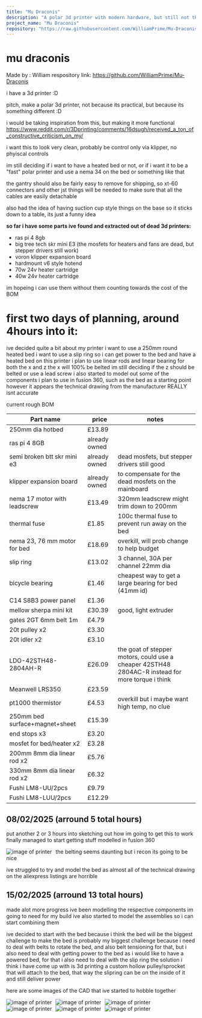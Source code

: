 ```yaml
---
title: "Mu Draconis"
description: "A polar 3d printer with modern hardware, but still not the most practical"
project_name: "Mu Draconis"
repository: "https://raw.githubusercontent.com/WilliamPrime/Mu-Draconis/refs/heads/main/design.md"
---
```

# mu draconis
Made by : William
respository link: https://github.com/WilliamPrime/Mu-Draconis

i have a 3d printer :D




pitch, make a polar 3d printer, not because its practical, but because its something different :D


i would be taking inspiration from this, but making it more functional
https://www.reddit.com/r/3Dprinting/comments/16dsugh/received_a_ton_of_constructive_criticism_on_my/

i want this to look very clean, probably be control only via klipper, no phyiscal controls

im still deciding if i want to have a heated bed or not, or if i want it to be a "fast" polar printer and use a nema 34 on the bed or something like that

the gantry should also be fairly easy to remove for shipping, so xt-60 connectors and other jst things will be needed to make sure that all the cables are easily detachable

also had the idea of having suction cup style things on the base so it sticks down to a table, its just a funny idea

**so far i have some parts ive found and extracted out of dead 3d printers:**
- ras pi 4 8gb
- big tree tech skr mini E3 (the mosfets for heaters and fans are dead, but stepper drivers still work)
- voron klipper expansion board
- hardmount v6 style hotend
- 70w 24v heater cartridge
- 40w 24v heater cartridge

im hopeing i can use them without them counting towards the cost of the BOM

#
# **first two days of planning, around 4hours into it**:
ive decided quite a bit about my printer
i want to use a 250mm round heated bed
i want to use a slip ring so i can get power to the bed and have a heated bed on this printer
i plan to use linear rods and linear bearing for both the x and z
the x will 100% be belted
im still deciding if the z should be belted or use a lead screw
i also started to model out some of the components i plan to use in fusion 360, such as the bed as a starting point
however it appears the technical drawing from the manufacturer REALLY isnt accurate

current rough BOM

| Part name                      | price         | notes                                                                                            |
|--------------------------------|---------------|--------------------------------------------------------------------------------------------------|
| 250mm dia hotbed               | £13.89        |                                                                                                  |
| ras pi 4 8GB                   | already owned |                                                                                                  |
| semi broken btt skr mini e3    | already owned | dead mosfets, but stepper drivers still good                                                     |
| klipper expansion board        | already owned | to compensate for the dead mosfets on the mainboard                                              |
| nema 17 motor with leadscrew   | £13.49        | 320mm leadscrew might trim down to 200mm                                                         |
| thermal fuse                   | £1.85         | 100c thermal fuse to prevent run away on the bed                                                 |
| nema 23, 76 mm motor for bed   | £18.69        | overkill, will prob change to help budget                                                        |
| slip ring                      | £13.02        | 3 channel, 30A per channel 22mm dia                                                              |
| bicycle bearing                | £1.46         | cheapest way to get a large bearing for bed (41mm id)                                            |
| C14 S8B3 power panel           | £1.36         |                                                                                                  |
| mellow sherpa mini kit         | £30.39        | good, light extruder                                                                             |
| gates 2GT 6mm belt 1m          | £4.79         |                                                                                                  |
| 20t pulley x2                  | £3.30         |                                                                                                  |
| 20t idler x2                   | £3.10         |                                                                                                  |
| LDO-42STH48-2804AH-R           | £26.09        | the goat of stepper motors, could use a cheaper 42STH48 2804AC-R instead for more torque i think |
| Meanwell LRS350                | £23.59        |                                                                                                  |
| pt1000 thermistor              | £4.53         | overkill but i maybe want high temp, no clue                                                     |
| 250mm bed surface+magnet+sheet | £15.39        |                                                                                                  |
| end stops x3                   | £3.20         |                                                                                                  |
| mosfet for bed/heater x2       | £3.28         |                                                                                                  |
| 200mm 8mm dia linear rod x2    | £5.76         |                                                                                                  |
| 330mm 8mm dia linear rod x2    | £6.32         |                                                                                                  |
| Fushi LM8-UU/2pcs              | £9.79         |                                                                                                  |
| Fushi LM8-LUU/2pcs             | £12.29        |                                                                                                  |



## 08/02/2025  (arround 5 total hours)
put another 2 or 3 hours into sketching out how im going to get this to work
finally managed to start getting stuff modelled in fusion 360

<img src="https://cloud-jr0f3cjmn-hack-club-bot.vercel.app/0image.png"
     alt="image of printer"
     style="float: left; margin-right: 10px;" />

the belting seems daunting but i recon its going to be nice

ive struggled to try and model the bed as almost all of the technical drawing on the aliexpress listings are horrible 

## 15/02/2025 (arround 13 total hours)
made alot more progress
ive been modelling the respective components im going to need for my build
ive also started to model the assemblies so i can start combining them

ive decided to start with the bed because i think the bed will be the biggest challenge to make
the bed is probably my biggest challenge because i need to deal with belts to rotate the bed, and also belt tensioning for that, but i also need to deal with getting power to the bed as i would like to have a powered bed, for that i also need to deal with the slip ring
the solution i think i have come up with is 3d printing a custom hollow pulley/sprocket that will attach to the bed, that way the slipring can be on the inside of it and still deliver power

here are some images of the CAD that ive started to hobble together


<img src="https://cdn.hackclubber.dev/slackcdn/2249a46613cd168fe8c47ccac4479448.png"
     alt="image of printer"
     style="float: left; margin-right: 10px;" />
<img src="https://cdn.hackclubber.dev/slackcdn/4487a36952424e21c55a8125484ab075.png"
     alt="image of printer"
     style="float: left; margin-right: 10px;" />
     <img src="https://cdn.hackclubber.dev/slackcdn/87fea6e6c3f6143f4372952cadccecca.png"
     alt="image of printer"
     style="float: left; margin-right: 10px;" />
     <img src="https://cdn.hackclubber.dev/slackcdn/797f056c130ea83b47509f0e03efe3a4.png"
     alt="image of printer"
     style="float: left; margin-right: 10px;" />
     <img src="https://cdn.hack.pet/slackcdn/1a2a60ba4b11c61f53306f0c2183026c.png"
     alt="image of printer"
     style="float: left; margin-right: 10px;" />
     <img src="https://cdn.hack.pet/slackcdn/7bbc1aec7b0fca603a153226776a2e31.png"
     alt="image of printer"
     style="float: left; margin-right: 10px;" />





